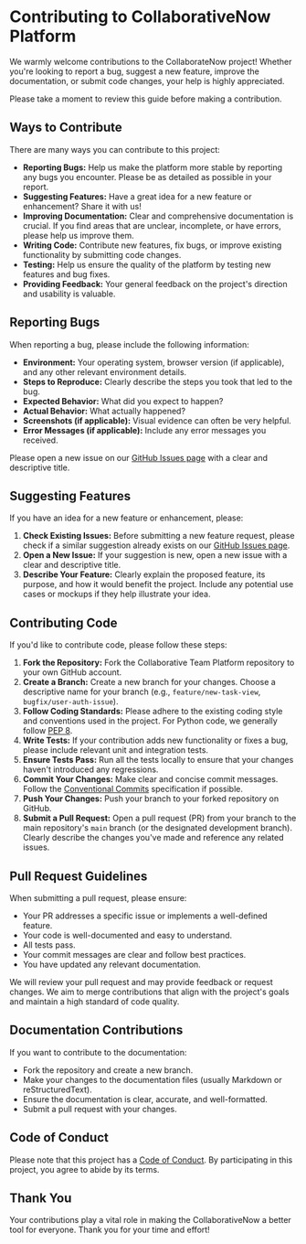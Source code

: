 # Contributing to CollaborativeNow Platform

We warmly welcome contributions to the CollaborateNow project! Whether you're looking to report a bug, suggest a new feature, improve the documentation, or submit code changes, your help is highly appreciated.

Please take a moment to review this guide before making a contribution.

## Ways to Contribute

There are many ways you can contribute to this project:

* **Reporting Bugs:** Help us make the platform more stable by reporting any bugs you encounter. Please be as detailed as possible in your report.
* **Suggesting Features:** Have a great idea for a new feature or enhancement? Share it with us!
* **Improving Documentation:** Clear and comprehensive documentation is crucial. If you find areas that are unclear, incomplete, or have errors, please help us improve them.
* **Writing Code:** Contribute new features, fix bugs, or improve existing functionality by submitting code changes.
* **Testing:** Help us ensure the quality of the platform by testing new features and bug fixes.
* **Providing Feedback:** Your general feedback on the project's direction and usability is valuable.

## Reporting Bugs

When reporting a bug, please include the following information:

* **Environment:** Your operating system, browser version (if applicable), and any other relevant environment details.
* **Steps to Reproduce:** Clearly describe the steps you took that led to the bug.
* **Expected Behavior:** What did you expect to happen?
* **Actual Behavior:** What actually happened?
* **Screenshots (if applicable):** Visual evidence can often be very helpful.
* **Error Messages (if applicable):** Include any error messages you received.

Please open a new issue on our [GitHub Issues page](https://github.com/tomi3-11/CollaborateNow/issues) with a clear and descriptive title.

## Suggesting Features

If you have an idea for a new feature or enhancement, please:

1.  **Check Existing Issues:** Before submitting a new feature request, please check if a similar suggestion already exists on our [GitHub Issues page](https://github.com/tomi3-11/CollaborateNow/issues).
2.  **Open a New Issue:** If your suggestion is new, open a new issue with a clear and descriptive title.
3.  **Describe Your Feature:** Clearly explain the proposed feature, its purpose, and how it would benefit the project. Include any potential use cases or mockups if they help illustrate your idea.

## Contributing Code

If you'd like to contribute code, please follow these steps:

1.  **Fork the Repository:** Fork the Collaborative Team Platform repository to your own GitHub account.
2.  **Create a Branch:** Create a new branch for your changes. Choose a descriptive name for your branch (e.g., `feature/new-task-view`, `bugfix/user-auth-issue`).
3.  **Follow Coding Standards:** Please adhere to the existing coding style and conventions used in the project. For Python code, we generally follow [PEP 8](https://peps.python.org/pep-0008/).
4.  **Write Tests:** If your contribution adds new functionality or fixes a bug, please include relevant unit and integration tests.
5.  **Ensure Tests Pass:** Run all the tests locally to ensure that your changes haven't introduced any regressions.
6.  **Commit Your Changes:** Make clear and concise commit messages. Follow the [Conventional Commits](https://www.conventionalcommits.org/en/v1.0.0/) specification if possible.
7.  **Push Your Changes:** Push your branch to your forked repository on GitHub.
8.  **Submit a Pull Request:** Open a pull request (PR) from your branch to the main repository's `main` branch (or the designated development branch). Clearly describe the changes you've made and reference any related issues.

## Pull Request Guidelines

When submitting a pull request, please ensure:

* Your PR addresses a specific issue or implements a well-defined feature.
* Your code is well-documented and easy to understand.
* All tests pass.
* Your commit messages are clear and follow best practices.
* You have updated any relevant documentation.

We will review your pull request and may provide feedback or request changes. We aim to merge contributions that align with the project's goals and maintain a high standard of code quality.

## Documentation Contributions

If you want to contribute to the documentation:

* Fork the repository and create a new branch.
* Make your changes to the documentation files (usually Markdown or reStructuredText).
* Ensure the documentation is clear, accurate, and well-formatted.
* Submit a pull request with your changes.

## Code of Conduct

Please note that this project has a [Code of Conduct](https://github.com/tomi3-11/CollaborateNow/blob/main/CONTRIBUTING.md). By participating in this project, you agree to abide by its terms.

## Thank You

Your contributions play a vital role in making the CollaborativeNow a better tool for everyone. Thank you for your time and effort!
